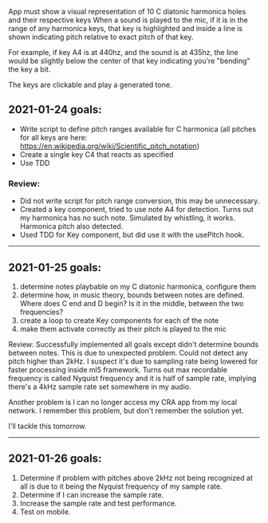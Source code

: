 App must show a visual representation of 10 C diatonic harmonica holes and their respective keys
When a sound is played to the mic, if it is in the range of any harmonica keys, that key is highlighted and inside
a line is shown indicating pitch relative to exact pitch of that key.

For example, if key A4 is at 440hz, and the sound is at 435hz, the line would be slightly below the center of
that key indicating you're "bending" the key a bit.

The keys are clickable and play a generated tone.

## 2021-01-24 goals:

-   Write script to define pitch ranges available for C harmonica (all pitches for all keys are here: https://en.wikipedia.org/wiki/Scientific_pitch_notation)
-   Create a single key C4 that reacts as specified
-   Use TDD

### Review:

-   Did not write script for pitch range conversion, this may be unnecessary.
-   Created a key component, tried to use note A4 for detection. Turns out my harmonica has no such note. Simulated by whistling, it works. Harmonica pitch also detected.
-   Used TDD for Key component, but did use it with the usePitch hook.

---

## 2021-01-25 goals:

1.  determine notes playbable on my C diatonic harmonica, configure them
2.  determine how, in music theory, bounds between notes are defined. Where does C end and D begin? Is it in the middle, between the two frequencies?
3.  create a loop to create Key components for each of the note
4.  make them activate correctly as their pitch is played to the mic

Review:
Successfully implemented all goals except didn't determine bounds between notes. This is due to unexpected problem. Could not detect any pitch higher than 2kHz. I suspect it's due to sampling rate being lowered for faster processing inside ml5 framework. Turns out max recordable frequency is called Nyquist frequency and it is half of sample rate, implying there's a 4kHz sample rate set somewhere in my audio.

Another problem is I can no longer access my CRA app from my local network. I remember this problem, but don't remember the solution yet.

I'll tackle this tomorrow.

---

## 2021-01-26 goals:

1. Determine if problem with pitches above 2kHz not being recognized at all is due to it being the Nyquist frequency of my sample rate.
2. Determine if I can increase the sample rate.
3. Increase the sample rate and test performance.
4. Test on mobile.
